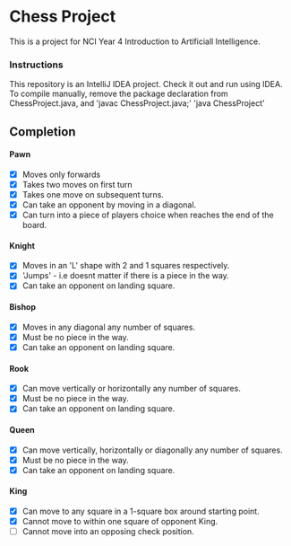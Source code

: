 # Chess Project  

This is a project for NCI Year 4 Introduction to Artificiall Intelligence.  

### Instructions
This repository is an IntelliJ IDEA project. Check it out and run using IDEA. To compile manually, remove the package declaration from ChessProject.java, and 'javac ChessProject.java;' 'java ChessProject'  

## Completion  
#### Pawn
- [x] Moves only forwards  
- [x] Takes two moves on first turn    
- [x] Takes one move on subsequent turns.    
- [x] Can take an opponent by moving in a diagonal.  
- [x] Can turn into a piece of players choice when reaches the end of the board.  

#### Knight  
- [x] Moves in an 'L' shape with 2 and 1 squares respectively. 
- [x] 'Jumps' - i.e doesnt matter if there is a piece in the way.  
- [x] Can take an opponent on landing square.  

#### Bishop  
- [x] Moves in any diagonal any number of squares.  
- [x] Must be no piece in the way.  
- [x] Can take an opponent on landing square.  

#### Rook  
- [x] Can move vertically or horizontally any number of squares. 
- [x] Must be no piece in the way.  
- [x] Can take an opponent on landing square.  

#### Queen  
- [x] Can move vertically, horizontally or diagonally any number of squares.  
- [x] Must be no piece in the way. 
- [x] Can take an opponent on landing square.  

#### King  
- [x] Can move to any square in a 1-square box around starting point.  
- [x] Cannot move to within one square of opponent King.  
- [ ] Cannot move into an opposing check position.  
